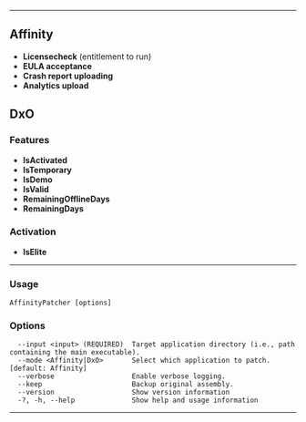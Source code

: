 
---

## Affinity

* **Licensecheck** (entitlement to run)
* **EULA acceptance**
* **Crash report uploading**
* **Analytics upload**

## DxO

### Features

* **IsActivated**
* **IsTemporary**
* **IsDemo**
* **IsValid**
* **RemainingOfflineDays**
* **RemainingDays**

### Activation

* **IsElite**

---

### Usage

```text
AffinityPatcher [options]
```

### Options

```text
  --input <input> (REQUIRED)  Target application directory (i.e., path containing the main executable).
  --mode <Affinity|DxO>       Select which application to patch. [default: Affinity]
  --verbose                   Enable verbose logging.
  --keep                      Backup original assembly.
  --version                   Show version information
  -?, -h, --help              Show help and usage information
```
---
